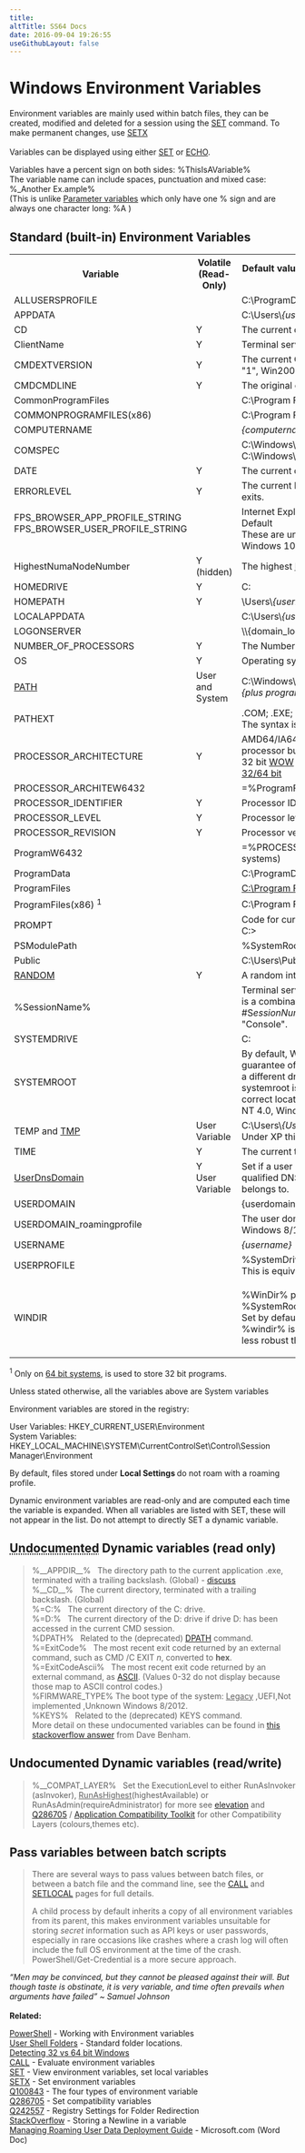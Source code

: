 ```yaml
---
title:
altTitle: SS64 Docs
date: 2016-09-04 19:26:55
useGithubLayout: false
---
```

<!-- #BeginLibraryItem "/Library/head_ntsyntax.lbi" --><!-- #EndLibraryItem --><h1>Windows Environment Variables</h1> 
<p> Environment variables are  mainly used within batch files, they can be created, 
modified and deleted for a session using the <a href="set.html">SET</a> command. To make permanent changes, use <a href="setx.html">SETX</a> <br>
<br>Variables can be displayed using either <a href="set.html">SET</a> or 
<a href="echo.html">ECHO</a>.</p>
<p>Variables have a percent sign on both sides: <span class="code">%ThisIsAVariable%</span><br>
The variable name can include spaces, punctuation and mixed case: <span class="code">%_Another Ex.ample%<br>
</span>(This is unlike <a href="syntax-args.html">Parameter variables</a> which only have one % sign and are always one character long: <span class="code">%A </span> )</p>
<h2>Standard (built-in) Environment Variables</h2>
<table id="tbl">
<tbody><tr>
<th>Variable</th>
<th>Volatile<br>
(Read-Only)</th>
<th>Default value in
Windows 7/10/2008 (assuming the system drive is C: )</th>
</tr>
<tr>
<td class="code">ALLUSERSPROFILE</td>
<td>&nbsp;</td>
<td>C:\ProgramData</td>
</tr>
<tr>
<td class="code">APPDATA</td>
<td>&nbsp;</td>
<td>C:\Users\<i>{username}</i>\AppData\Roaming</td>
</tr>
<tr>
<td><span class="code">CD</span></td>
<td>Y</td>
<td>The current directory (string).</td>
</tr>
<tr>
<td><span class="code">ClientName</span></td>
<td>Y</td>
<td>Terminal servers only - the ComputerName of a remote host.</td>
</tr>
<tr>
<td><span class="code">CMDEXTVERSION</span></td>
<td>Y</td>
<td>The current Command Processor Extensions version number.
(NT = "1", Win2000+ =  "2".)</td>
</tr>
<tr>
<td><span class="code">CMDCMDLINE</span></td>
<td>Y</td>
<td>The original command line that invoked the <a href="cmd.html">Command Processor</a>.</td>
</tr>
<tr>
<td class="code">CommonProgramFiles</td>
<td>&nbsp;</td>
<td>C:\Program Files\Common Files</td>
</tr>

<tr>
<td class="code"> COMMONPROGRAMFILES(x86)</td>
<td>&nbsp;</td>
<td>C:\Program Files (x86)\Common Files</td>
</tr>
<tr>
<td class="code">COMPUTERNAME</td>
<td>&nbsp;</td>
<td><i>{computername}</i></td>
</tr>
<tr>
<td class="code">COMSPEC</td>
<td>&nbsp;</td>

<td>C:\Windows\System32\cmd.exe or if running a 32 bit <a href="https://en.wikipedia.org/wiki/WoW64">WOW</a> - C:\Windows\SysWOW64\cmd.exe</td>
</tr>
<tr>
<td><span class="code">DATE</span></td>
<td>Y</td>
<td>The current date using same region specific format as <a href="date.html">DATE</a>.</td>
</tr>
<tr>
<td><span class="code">ERRORLEVEL</span></td>
<td>Y</td>
<td>The current ERRORLEVEL value, automatically set when a program exits.</td>
</tr>
<tr>
<td class="code">FPS_BROWSER_APP_PROFILE_STRING<br>
FPS_BROWSER_USER_PROFILE_STRING<br><br></td>
<td>&nbsp;</td>
<td>Internet Explorer<br>
Default<br>
These are undocumented variables for the Edge browser in 
Windows 10.</td>
</tr>
<tr>
<td class="code">HighestNumaNodeNumber</td>
<td>Y (hidden)</td>
<td>The highest <a href="http://msdn.microsoft.com/en-gb/library/windows/desktop/aa363804%28v=vs.85%29.aspx">NUMA</a> node number on this computer.</td>
</tr>
<tr>
<td class="code">HOMEDRIVE</td>
<td>Y</td>
<td>C:</td>
</tr>
<tr>
<td class="code">HOMEPATH</td>

<td>Y</td>
<td>\Users\<i>{username}</i></td>
</tr>
<tr>
<td class="code">LOCALAPPDATA</td>
<td>&nbsp;</td>
<td>C:\Users\<i>{username}</i>\AppData\Local</td>
</tr>
<tr>
<td class="code">LOGONSERVER</td>
<td>&nbsp;</td>
<td>\\{domain_logon_server}</td>
</tr>
<tr>
<td><span class="code">NUMBER_OF_PROCESSORS</span></td>
<td>Y</td>
<td>The Number of processors running on the machine.</td>
</tr>
<tr>
<td><span class="code">OS</span></td>
<td>Y</td>
<td>Operating system on the user's workstation.</td>
</tr>
<tr>
<td><a href="path.html" class="code">PATH</a></td>

<td>User and<br>
System</td>
<td>C:\Windows\System32\;C:\Windows\;C:\Windows\System32\Wbem;<i>{plus program paths}</i></td>
</tr>
<tr>
<td class="code">PATHEXT</td>
<td><br></td>
<td>.COM; .EXE; .BAT; .CMD; .VBS; .VBE; .JS ; .WSF; .WSH; .MSC<br>
The syntax is like the PATH variable - semicolon separators.</td>
</tr>
<tr>
<td><span class="code">PROCESSOR_ARCHITECTURE</span></td>
<td>Y</td>
<td><span class="code">AMD64/IA64/x86 </span>This doesn't tell you the architecture of the processor but only of the current process, so it returns "x86" for a 32 bit <a href="https://en.wikipedia.org/wiki/WoW64">WOW</a> process running on 64 bit Windows. See <a href="syntax-64bit.html">detecting OS 32/64 bit</a></td>
</tr>
<tr>
<td class="code">PROCESSOR_ARCHITEW6432</td>
<td>&nbsp;</td>
<td>=<span class="code">%ProgramFiles%</span> (only available on <a href="syntax-64bit.html">64 bit</a> systems)</td>
</tr>
<tr>
<td><span class="code">PROCESSOR_IDENTIFIER</span></td>
<td>Y</td>
<td>Processor ID of the user's workstation.</td>
</tr>
<tr>
<td><span class="code">PROCESSOR_LEVEL</span></td>
<td>Y</td>
<td> Processor level of the user's workstation.</td>
</tr>
<tr>
<td><span class="code">PROCESSOR_REVISION</span></td>
<td>Y</td>
<td> Processor version of the user's workstation.</td>
</tr>
<tr>
<td><span class="code">ProgramW6432</span></td>
<td>&nbsp;</td>
<td>=<span class="code">%PROCESSOR_ARCHITECTURE%</span> (only available on <a href="syntax-64bit.html">64 bit</a> systems)</td>
</tr>
<tr>

<td class="code">ProgramData</td>
<td>&nbsp;</td>
<td>C:\ProgramData</td>
</tr>

<tr>
<td class="code">ProgramFiles</td>
<td>&nbsp;</td>
<td><a href="syntax-64bit.html">C:\Program Files or C:\Program Files (x86)</a></td>
</tr>
<tr>
<td><span class="code">ProgramFiles(x86)</span> <sup>1</sup></td>
<td>&nbsp;</td>

<td>C:\Program Files (x86)</td>
</tr>
<tr>
<td class="code">PROMPT</td>
<td>&nbsp;</td>
<td>Code for current command <a href="prompt.html">prompt</a> format,usually $P$G<br>
<span class="code">C:&gt;</span> </td>
</tr>
<tr>
<td class="code">PSModulePath</td>
<td>&nbsp;</td>
<td>%SystemRoot%\system32\WindowsPowerShell\v1.0\Modules\</td>
</tr>
<tr>
<td class="code">Public</td>

<td>&nbsp;</td>
<td>C:\Users\Public</td>
</tr>
<tr>
<td><a href="syntax-random.html" class="code">RANDOM</a></td>
<td>Y</td>
<td>A random integer number, anything from 0 to 32,767 (inclusive).</td>
</tr>
<tr>
<td><span class="code">%SessionName%</span></td>
<td>&nbsp;</td>
<td>Terminal servers only -  for a terminal server session, SessionName is a combination of the connection name, followed by #S<i>essionNumber</i>. For a console session, SessionName returns "Console". </td>
</tr>
<tr>
<td class="code">SYSTEMDRIVE</td>
<td>&nbsp;</td>
<td>C:</td>
</tr>
<tr>

<td class="code">SYSTEMROOT</td>
<td>&nbsp;</td>
<td>By default, Windows is installed to <span class="code">C:\Windows</span> but there's no guarantee of that, Windows can be installed to a different folder, or  a different drive letter.<br>
<span class="code">systemroot</span> is a read-only system variable that will resolve to the correct location.<br>
NT 4.0, Windows 2000 and Windows NT 3.1 default to <span class="code">C:\WINNT</span></td>
</tr>
<tr>
<td><span class="code">TEMP</span> and <span class="code"><a href="http://blogs.msdn.com/b/oldnewthing/archive/2015/04/17/10608077.aspx">TMP</a></span></td>
<td>User Variable</td>

<td>C:\Users\<i>{Username}</i>\AppData\Local\Temp<br>
Under XP this was \<i>{username}</i>\<b>Local Settings</b>\Temp </td>
</tr>
<tr>
<td><span class="code">TIME</span></td>
<td>Y</td>
<td>The current time using same format as <a href="time.html">TIME</a>. </td>
</tr>
<tr>
<td class="code"><a href="http://blogs.msdn.com/b/tihot/archive/2004/05/28/144226.aspx">UserDnsDomain</a></td>
<td>Y<br>
User Variable</td>
<td>Set if a user is a logged on to a domain and returns the fully qualified DNS domain that the currently logged on user's account belongs to.</td>
</tr>
<tr>
<td class="code"> USERDOMAIN</td>
<td>&nbsp;</td>
<td>{userdomain}</td>
</tr>
<tr>
<td class="code">USERDOMAIN_roamingprofile</td>
<td>&nbsp;</td>
<td>The user domain  for RDS or standard roaming profile paths. Windows 8/10/2012  (or Windows 7/2008 with <a href="https://support.microsoft.com/kb/2664408">Q2664408</a>)</td>
</tr>
<tr>
<td class="code">USERNAME</td>
<td>&nbsp;</td>
<td><i>{username}</i></td>
</tr>
<tr>
<td class="code">USERPROFILE</td>

<td>&nbsp;</td>
<td>%SystemDrive%\Users\<i>{username}</i><br>
This is equivalent to the <span class="code">$HOME</span> environment variable in Unix/Linux </td>
</tr>
<tr>
<td class="code">WINDIR</td>
<td>&nbsp;</td>
<td><p>%WinDir% pre-dates Windows NT and seems to be superseded by %SystemRoot%<br>
Set by default as windir=%SystemRoot%<br>
%windir% is a regular variable and can be changed, which makes it less robust than %systemroot%</p></td>
</tr>
</tbody></table>
<p><sup>1</sup> Only on <a href="syntax-64bit.html">64 bit systems</a>, is used to store 32 bit programs.</p>
<p>Unless stated otherwise, all the variables above are System variables</p>
<p>Environment variables are stored in the registry:</p>
<p> User Variables: <span class="code">HKEY_CURRENT_USER\Environment</span><br>
  System Variables: <span class="code">HKEY_LOCAL_MACHINE\SYSTEM\CurrentControlSet\Control\Session Manager\Environment</span></p>
<p>By default, files stored under <b>Local Settings </b>do not roam with a roaming profile.</p>
<p>Dynamic environment variables are read-only and are computed each time the variable is expanded. When all variables are listed with SET, these will not appear in the list. Do not attempt to directly SET a dynamic variable.&nbsp; <br>
</p>
<h2><abbr title="Discovered by SmartGenius, Menno Vogels, npocmaka and Carlos"><a id="undocumented"></a>Undocumented</abbr> Dynamic variables (read only)</h2>
<blockquote>
<p><span class="code">%__APPDIR__%</span> &nbsp; The directory path to the current application .exe,  terminated with a trailing backslash. (Global) - <a href="http://ss64.org/viewtopic.php?id=1950">discuss</a><br>
<span class="code">%__CD__%</span> &nbsp; The current directory,  terminated with a trailing backslash. (Global)<br>
<span class="code">%=C:%</span> &nbsp; The current directory  of the C: drive.<br>
<span class="code">%=D:%</span> &nbsp; The current directory  of the D: drive if drive D: has been accessed in the current CMD session.<br>
<span class="code">%DPATH%</span> &nbsp; Related to the (deprecated) <a href="path.html#dpath">DPATH</a> command.<br>
<span class="code">%=ExitCode%</span> &nbsp; The<b> </b> most recent exit code returned by an external command, such as CMD /C EXIT <i>n</i>, converted to <b>hex</b>.<br>
<span class="code">%=ExitCodeAscii%</span> &nbsp; The<b> </b> most recent exit code returned by an external command, as <a href="../ascii.html">ASCII</a>. 
(Values 0-32 do not display because those map to  ASCII control codes.)<br>
<span class="code">%FIRMWARE_TYPE%</span> The boot type of the system: <span class="code"><u>Legacy</u> ,UEFI,Not implemented ,Unknown</span> Windows 8/2012.<br>
<span class="code">%KEYS%</span> &nbsp; Related to the (deprecated) KEYS command.<br>
More detail on these undocumented variables can be found in <a href="http://stackoverflow.com/questions/20156490/why-cant-i-access-a-variable-named-cd-on-windows-7/20169219#20169219">this stackoverflow answer</a> from Dave Benham. </p>
</blockquote>
<h2>Undocumented  Dynamic variables (read/write)</h2>
<blockquote>
<p><span class="code">%__COMPAT_LAYER%</span> &nbsp; Set the ExecutionLevel to either <span class="code">RunAsInvoker</span> (asInvoker), <span class="code"><u>RunAsHighest</u></span>(highestAvailable) or <span class="code">RunAsAdmin</span>(requireAdministrator) for more see <a href="syntax-elevate.html">elevation</a> and <a href="https://support.microsoft.com/en-us/kb/286705">Q286705</a> / <a href="http://www.microsoft.com/en-us/download/details.aspx?id=7352">Application Compatibility Toolkit</a> for other Compatibility Layers (colours,themes etc).</p>
</blockquote>
<h2>Pass variables between batch scripts</h2>
<blockquote>
<p>There are several ways to pass values between batch files, or between a batch file and the command line, see the <a href="call.html">CALL</a> and <a href="setlocal.html">SETLOCAL</a> pages for full details. </p>
<p>A child process by default inherits a copy of all environment variables  from its parent,  this makes environment variables unsuitable for storing <i>secret</i> information such as API keys or user passwords, especially in rare occasions like crashes where a crash log will often include the full OS environment at the time of the crash. PowerShell/Get-Credential is a more secure approach.</p>
</blockquote>
<p><i class="quote">“Men may be convinced, but they cannot be pleased against their will. But though taste is obstinate, it is very variable, and time often prevails when arguments have failed” ~ Samuel Johnson</i><br>
<br>
<b>Related:</b></p>
<p><a href="../ps/syntax-env.html">PowerShell</a> - Working with Environment variables<br>
<a href="syntax-folders.html">User Shell Folders</a> - Standard folder locations.<br>
<a href="syntax-64bit.html">Detecting 32 vs 64 bit Windows</a><br>
<a href="call.html">CALL</a> - Evaluate environment variables<br>
<a href="set.html">SET</a> - View environment variables, set local variables<br>
<a href="setx.html">SETX</a> - Set environment variables<br>
<a href="https://support.microsoft.com/kb/100843">Q100843</a> - The four types of environment variable <br>
<a href="https://support.microsoft.com/kb/286705">Q286705</a> - Set compatibility variables<br>
<a href="https://support.microsoft.com/kb/242557">Q242557</a> - Registry Settings for Folder Redirection<br>
<a href="http://stackoverflow.com/questions/6379619/explain-how-dos-batch-newline-variable-hack-works">StackOverflow</a> - 
Storing a Newline in a variable<br>
<a href="http://download.microsoft.com/download/3/b/a/3ba6d659-6e39-4cd7-b3a2-9c96482f5353/Managing%20Roaming%20User%20Data%20Deployment%20Guide.doc">Managing Roaming User Data Deployment Guide</a> - Microsoft.com (Word Doc)</p><!-- #BeginLibraryItem "/Library/foot_nt.lbi" --><p><script async="" src="//pagead2.googlesyndication.com/pagead/js/adsbygoogle.js"></script>
<!-- windows300 -->
<ins class="adsbygoogle" style="display:inline-block;width:300px;height:250px" data-ad-client="ca-pub-6140977852749469" data-ad-slot="7649547908"></ins>
<script>
(adsbygoogle = window.adsbygoogle || []).push({});
</script></p>
<hr>
<div id="bl" class="footer"><a href="#"><img src="../images/top.png" width="30" height="22" alt="Back to the Top"></a></div>
<div id="br" class="footer, tagline">© Copyright <a href="http://ss64.com/">SS64.com</a> 1999-2016<br>
Some rights reserved</div><!-- #EndLibraryItem -->
